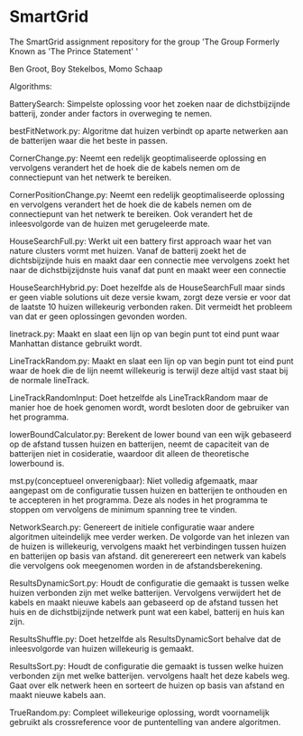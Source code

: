# SmartGrid
The SmartGrid assignment repository for the group 'The Group Formerly Known as 'The Prince Statement' '

Ben Groot, Boy Stekelbos, Momo Schaap

Algorithms:

BatterySearch:
Simpelste oplossing voor het zoeken naar de dichstbijzijnde batterij, zonder ander factors in overweging te nemen.

bestFitNetwork.py:
Algoritme dat huizen verbindt op aparte netwerken aan de batterijen waar die het beste in passen.

CornerChange.py:
Neemt een redelijk geoptimaliseerde oplossing en vervolgens verandert het de hoek die de kabels nemen om de connectiepunt van het netwerk te bereiken.

CornerPositionChange.py:
Neemt een redelijk geoptimaliseerde oplossing en vervolgens verandert het de hoek die de kabels nemen om de connectiepunt van het netwerk te bereiken. Ook verandert het de inleesvolgorde van de huizen met gerugeleerde mate.

HouseSearchFull.py:
Werkt uit een battery first approach waar het van nature clusters vormt met huizen. Vanaf de batterij zoekt het de dichtsbijzijnde huis en maakt daar een connectie mee vervolgens zoekt het naar de dichstbijzijdnste huis vanaf dat punt en maakt weer een connectie

HouseSearchHybrid.py:
Doet hezelfde als de HouseSearchFull maar sinds er geen viable solutions uit deze versie kwam, zorgt deze versie er voor dat de laatste 10 huizen willekeurig verbonden raken. Dit vermeidt het probleem van dat er geen oplossingen gevonden worden.

linetrack.py:
Maakt en slaat een lijn op van begin punt tot eind punt waar Manhattan distance gebruikt wordt.

LineTrackRandom.py:
Maakt en slaat een lijn op van begin punt tot eind punt waar de hoek die de lijn neemt willekeurig is terwijl deze altijd vast staat bij de normale lineTrack.

LineTrackRandomInput:
Doet hetzelfde als LineTrackRandom maar de manier hoe de hoek genomen wordt, wordt besloten door de gebruiker van het programma.

lowerBoundCalculator.py:
Berekent de lower bound van een wijk gebaseerd op de afstand tussen huizen en batterijen, neemt de capaciteit van de batterijen niet in cosideratie, waardoor dit alleen de theoretische lowerbound is.

mst.py(conceptueel onverenigbaar):
Niet volledig afgemaatk, maar aangepast om de configuratie tussen huizen en batterijen te onthouden en te accepteren in het programma. Deze als nodes in het programma te stoppen om vervolgens de minimum spanning tree te vinden.

NetworkSearch.py:
Genereert de initiele configuratie waar andere algoritmen uiteindelijk mee verder werken. De volgorde van het inlezen van de huizen is willekeurig, vervolgens maakt het verbindingen tussen huizen en batterijen op basis van afstand. dit generereert een netwerk van kabels die vervolgens ook meegenomen worden in de afstandsberekening.

ResultsDynamicSort.py:
Houdt de configuratie die gemaakt is tussen welke huizen verbonden zijn met welke batterijen. Vervolgens verwijdert het de kabels en maakt nieuwe kabels aan gebaseerd op de afstand tussen het huis en de dichstbijzijnde netwerk punt wat een kabel, batterij en huis kan zijn.

ResultsShuffle.py:
Doet hetzelfde als ResultsDynamicSort behalve dat de inleesvolgorde van huizen willekeurig is gemaakt.

ResultsSort.py:
Houdt de configuratie die gemaakt is tussen welke huizen verbonden zijn met welke batterijen. vervolgens haalt het deze kabels weg. Gaat over elk netwerk heen en sorteert de huizen op basis van afstand en maakt nieuwe kabels aan.

TrueRandom.py:
Compleet willekeurige oplossing, wordt voornamelijk gebruikt als crossreference voor de puntentelling van andere algoritmen.